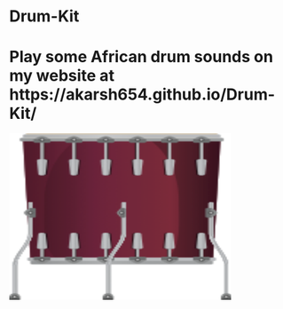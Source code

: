# Drum-Kit
<h1> Play some African drum sounds on my website at  https://akarsh654.github.io/Drum-Kit/  </h1>
<img src="https://github.com/Akarsh654/Drum-Kit/blob/master/images/tom3.png" width="400" height="300"/>
